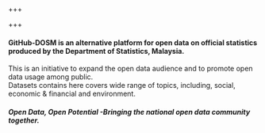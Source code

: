+++

+++
#### **GitHub-DOSM** is an alternative platform for open data on official statistics produced by the Department of Statistics, Malaysia.

This is an initiative to expand the open data audience and to promote open data usage among public.  
Datasets contains here covers wide range of topics, including, social, economic & financial and environment.

#### _Open Data, Open Potential -Bringing the national open data community together._

<div data-type="AwesomeTableView" data-filters="" data-viewID="-Mom5od9PnCXmfFGZhZG"></div>